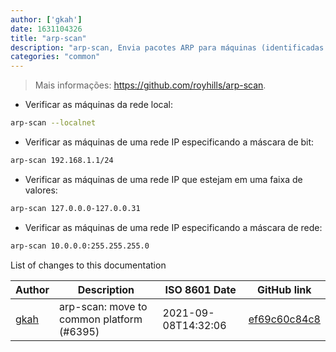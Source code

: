 ```yaml
---
author: ['gkah']
date: 1631104326
title: "arp-scan"
description: "arp-scan, Envia pacotes ARP para máquinas (identificadas por endereço IP ou por nome de domínio) em uma rede local, identificando as máquinas ativas de acordo com as respostas."
categories: "common"
---
```

> Mais informações: <https://github.com/royhills/arp-scan>.

- Verificar as máquinas da rede local:

```bash
arp-scan --localnet
```

- Verificar as máquinas de uma rede IP especificando a máscara de bit:

```bash
arp-scan 192.168.1.1/24
```

- Verificar as máquinas de uma rede IP que estejam em uma faixa de valores:

```bash
arp-scan 127.0.0.0-127.0.0.31
```

- Verificar as máquinas de uma rede IP especificando a máscara de rede:

```bash
arp-scan 10.0.0.0:255.255.255.0
```
List of changes to this documentation


Author | Description | ISO 8601 Date | GitHub link
------|-----|-----|-----
[gkah](mailto:47049232+Fivro@users.noreply.github.com) | arp-scan: move to common platform (#6395) | 2021-09-08T14:32:06 | [ef69c60c84c8](https://github.com/tldr-pages/tldr/commit/ef69c60c84c83ade68917e65c83476ab6c01ac9d)

